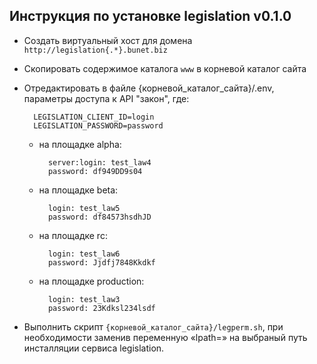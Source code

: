 
## Инструкция по установке legislation v0.1.0
* Создать виртуальный хост для домена `http://legislation{.*}.bunet.biz`
* Скопировать содержимое каталога `www` в корневой каталог сайта
* Отредактировать в файле {корневой_каталог_сайта}/.env, параметры доступа к API "закон", где: 
 


 
        LEGISLATION_CLIENT_ID=login
        LEGISLATION_PASSWORD=password 

    * на площадке alpha: 

            server:login: test_law4
            password: df949DD9s04

    * на площадке beta:
 
            login: test_law5
            password: df84573hsdhJD

    * на площадке rc:

            login: test_law6
            password: Jjdfj7848Kkdkf

    * на площадке production:

            login: test_law3
            password: 23Kdksl234lsdf

* Выполнить скрипт `{корневой_каталог_сайта}/legperm.sh`, при необходимости заменив переменную «lpath=» на выбраный путь инсталляции сервиса legislation.
